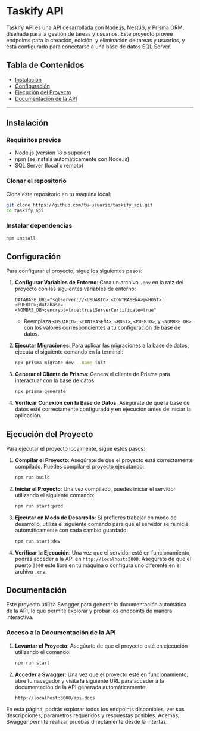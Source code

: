 # Taskify API

Taskify API es una API desarrollada con Node.js, NestJS, y Prisma ORM, diseñada para la gestión de tareas y usuarios. Este proyecto provee endpoints para la creación, edición, y eliminación de tareas y usuarios, y está configurado para conectarse a una base de datos SQL Server.

## Tabla de Contenidos
- [Instalación](#instalación)
- [Configuración](#configuración)
- [Ejecución del Proyecto](#ejecución-del-proyecto)
- [Documentación de la API](#documentación-de-la-api)

---

## Instalación

### Requisitos previos
- Node.js (versión 18 o superior)
- npm (se instala automáticamente con Node.js)
- SQL Server (local o remoto)

### Clonar el repositorio
Clona este repositorio en tu máquina local:
```bash
git clone https://github.com/tu-usuario/taskify_api.git
cd taskify_api
```
### Instalar dependencias
```bash
npm install
```

## Configuración

Para configurar el proyecto, sigue los siguientes pasos:

1. **Configurar Variables de Entorno**: Crea un archivo `.env` en la raíz del proyecto con las siguientes variables de entorno:

    ```dotenv
    DATABASE_URL="sqlserver://<USUARIO>:<CONTRASEÑA>@<HOST>:<PUERTO>;database=<NOMBRE_DB>;encrypt=true;trustServerCertificate=true"
    ```

   - Reemplaza `<USUARIO>`, `<CONTRASEÑA>`, `<HOST>`, `<PUERTO>`, y `<NOMBRE_DB>` con los valores correspondientes a tu configuración de base de datos.

2. **Ejecutar Migraciones**: Para aplicar las migraciones a la base de datos, ejecuta el siguiente comando en la terminal:

    ```bash
    npx prisma migrate dev --name init
    ```

3. **Generar el Cliente de Prisma**: Genera el cliente de Prisma para interactuar con la base de datos.

    ```bash
    npx prisma generate
    ```

4. **Verificar Conexión con la Base de Datos**: Asegúrate de que la base de datos esté correctamente configurada y en ejecución antes de iniciar la aplicación.

## Ejecución del Proyecto

Para ejecutar el proyecto localmente, sigue estos pasos:

1. **Compilar el Proyecto**: Asegúrate de que el proyecto está correctamente compilado. Puedes compilar el proyecto ejecutando:

    ```bash
    npm run build
    ```

2. **Iniciar el Proyecto**: Una vez compilado, puedes iniciar el servidor utilizando el siguiente comando:

    ```bash
    npm run start:prod
    ```

3. **Ejecutar en Modo de Desarrollo**: Si prefieres trabajar en modo de desarrollo, utiliza el siguiente comando para que el servidor se reinicie automáticamente con cada cambio guardado:

    ```bash
    npm run start:dev
    ```

4. **Verificar la Ejecución**: Una vez que el servidor esté en funcionamiento, podrás acceder a la API en `http://localhost:3000`. Asegúrate de que el puerto `3000` esté libre en tu máquina o configura uno diferente en el archivo `.env`.

## Documentación

Este proyecto utiliza Swagger para generar la documentación automática de la API, lo que permite explorar y probar los endpoints de manera interactiva.

### Acceso a la Documentación de la API

1. **Levantar el Proyecto**: Asegúrate de que el proyecto esté en ejecución utilizando el comando:

    ```bash
    npm run start
    ```

2. **Acceder a Swagger**: Una vez que el proyecto esté en funcionamiento, abre tu navegador y visita la siguiente URL para acceder a la documentación de la API generada automáticamente:

    ```
    http://localhost:3000/api-docs
    ```

En esta página, podrás explorar todos los endpoints disponibles, ver sus descripciones, parámetros requeridos y respuestas posibles. Además, Swagger permite realizar pruebas directamente desde la interfaz.

